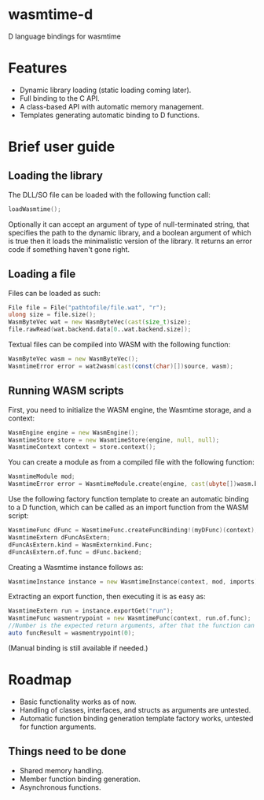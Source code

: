 # wasmtime-d
D language bindings for wasmtime

# Features

* Dynamic library loading (static loading coming later).
* Full binding to the C API.
* A class-based API with automatic memory management.
* Templates generating automatic binding to D functions.

# Brief user guide

## Loading the library

The DLL/SO file can be loaded with the following function call:

```d
loadWasmtime();
```

Optionally it can accept an argument of type of null-terminated string, that specifies the path to the dynamic library, and a boolean argument of which is true then it loads the minimalistic version of the library. It returns an error code if something haven't gone right.

## Loading a file

Files can be loaded as such:

```d
File file = File("pathtofile/file.wat", "r");
ulong size = file.size();
WasmByteVec wat = new WasmByteVec(cast(size_t)size);
file.rawRead(wat.backend.data[0..wat.backend.size]);
```

Textual files can be compiled into WASM with the following function:

```d
WasmByteVec wasm = new WasmByteVec();
WasmtimeError error = wat2wasm(cast(const(char)[])source, wasm);
```

## Running WASM scripts

First, you need to initialize the WASM engine, the Wasmtime storage, and a context:

```d
WasmEngine engine = new WasmEngine();
WasmtimeStore store = new WasmtimeStore(engine, null, null);
WasmtimeContext context = store.context();
```

You can create a module as from a compiled file with the following function:

```d
WasmtimeModule mod;
WasmtimeError error = WasmtimeModule.create(engine, cast(ubyte[])wasm.backend.data[0..wasm.backend.size], mod);
```

Use the following factory function template to create an automatic binding to a D function, which can be called as an import function from the WASM script:

```d
WasmtimeFunc dFunc = WasmtimeFunc.createFuncBinding!(myDFunc)(context);
WasmtimeExtern dFuncAsExtern;
dFuncAsExtern.kind = WasmExternkind.Func;
dFuncAsExtern.of.func = dFunc.backend;
```

Creating a Wasmtime instance follows as:

```d
WasmtimeInstance instance = new WasmtimeInstance(context, mod, imports);
```

Extracting an export function, then executing it is as easy as:

```d
WasmtimeExtern run = instance.exportGet("run");
WasmtimeFunc wasmentrypoint = new WasmtimeFunc(context, run.of.func);
//Number is the expected return arguments, after that the function can accept any number of arguments as long as the variadic function is built to deal with it.
auto funcResult = wasmentrypoint(0);
```

(Manual binding is still available if needed.)

# Roadmap

* Basic functionality works as of now.
* Handling of classes, interfaces, and structs as arguments are untested.
* Automatic function binding generation template factory works, untested for function arguments.

## Things need to be done

* Shared memory handling.
* Member function binding generation.
* Asynchronous functions.